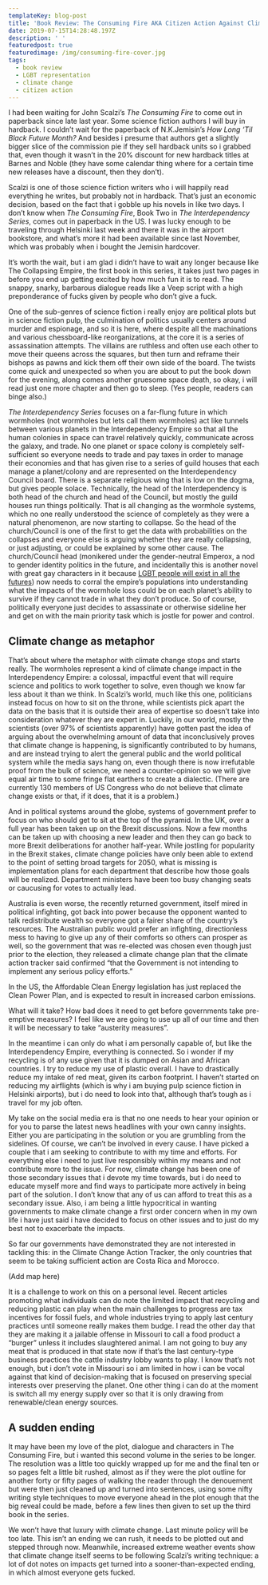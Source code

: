 ```yaml
---
templateKey: blog-post
title: 'Book Review: The Consuming Fire AKA Citizen Action Against Climate Change?'
date: 2019-07-15T14:28:48.197Z
description: ' '
featuredpost: true
featuredimage: /img/consuming-fire-cover.jpg
tags:
  - book review
  - LGBT representation
  - climate change
  - citizen action
---
```

I had been waiting for John Scalzi’s _The Consuming Fire_ to come out in paperback since late last year. Some science fiction authors I will buy in hardback. I couldn’t wait for the paperback of N.K.Jemisin’s _How Long ‘Til Black Future Month?_ And besides i presume that authors get a slightly bigger slice of the commission pie if they sell hardback units so i grabbed that, even though it wasn’t in the 20% discount for new hardback titles at Barnes and Noble (they have some calendar thing where for a certain time new releases have a discount, then they don’t).

Scalzi is one of those science fiction writers who i will happily read everything he writes, but probably not in hardback. That’s just an economic decision, based on the fact that i gobble up his novels in like two days. I don’t know when _The Consuming Fire_, Book Two in _The Interdependency Series_, comes out in paperback in the US. I was lucky enough to be traveling through Helsinki last week and there it was in the airport bookstore, and what’s more it had been available since last November, which was probably when i bought the Jemisin hardcover.

It’s worth the wait, but i am glad i didn’t have to wait any longer because like The Collapsing Empire, the first book in this series, it takes just two pages in before you end up getting excited by how much fun it is to read. The snappy, snarky, barbarous dialogue reads like a Veep script with a high preponderance of fucks given by people who don’t give a fuck.

One of the sub-genres of science fiction i really enjoy are political plots but in science fiction pulp, the culmination of politics usually centers around murder and espionage, and so it is here, where despite all the machinations and various chessboard-like reorganizations, at the core it is a series of assassination attempts. The villains are ruthless and often use each other to move their queens across the squares, but then turn and reframe their bishops as pawns and kick them off their own side of the board. The twists come quick and unexpected so when you are about to put the book down for the evening, along comes another gruesome space death, so okay, i will read just one more chapter and then go to sleep. (Yes people, readers can binge also.)

_The Interdependency Series_ focuses on a far-flung future in which wormholes (not wormholes but lets call them wormholes) act like tunnels between various planets in the Interdependency Empire so that all the human colonies in space can travel relatively quickly, communicate across the galaxy, and trade. No one planet or space colony is completely self-sufficient so everyone needs to trade and pay taxes in order to manage their economies and that has given rise to a series of guild houses that each manage a planet/colony and are represented on the Interdependency Council board. There is a separate religious wing that is low on the dogma, but gives people solace. Technically, the head of the Interdependency is both head of the church and head of the Council, but mostly the guild houses run things politically. That is all changing as the wormhole systems, which no one really understood the science of completely as they were a natural phenomenon, are now starting to collapse. So the head of the church/Council is one of the first to get the data with probabilities on the collapses and everyone else is arguing whether they are really collapsing, or just adjusting, or could be explained by some other cause. The church/Council head (monikered under the gender-neutral Emperox, a nod to gender identity politics in the future, and incidentally this is another novel with great gay characters in it because [LGBT people will exist in all the futures](https://akamarkboyd.com/blog/2019-06-13-book-review-the-fall-of-io-by-wesley-chu-aka-do-we-need-lgbt-tokenism-in-modern-science-fiction/)) now needs to corral the empire’s populations into understanding what the impacts of the wormhole loss could be on each planet’s ability to survive if they cannot trade in what they don’t produce. So of course, politically everyone just decides to assassinate or otherwise sideline her and get on with the main priority task which is jostle for power and control.

## Climate change as metaphor

That’s about where the metaphor with climate change stops and starts really. The wormholes represent a kind of climate change impact in the Interdependency Empire: a colossal, impactful event that will require science and politics to work together to solve, even though we know far less about it than we think. In Scalzi’s world, much like this one, politicians instead focus on how to sit on the throne, while scientists pick apart the data on the basis that it is outside their area of expertise so doesn’t take into consideration whatever they are expert in. Luckily, in our world, mostly the scientists (over 97% of scientists apparently) have gotten past the idea of arguing about the overwhelming amount of data that inconclusively proves that climate change is happening, is significantly contributed to by humans, and are instead trying to alert the general public and the world political system while the media says hang on, even though there is now irrefutable proof from the bulk of science, we need a counter-opinion so we will give equal air time to some fringe flat earthers to create a dialectic. (There are currently 130 members of US Congress who do not believe that climate change exists or that, if it does, that it is a problem.)

And in political systems around the globe, systems of government prefer to focus on who should get to sit at the top of the pyramid. In the UK, over a full year has been taken up on the Brexit discussions. Now a few months can be taken up with choosing a new leader and then they can go back to more Brexit deliberations for another half-year. While jostling for popularity in the Brexit stakes, climate change policies have only been able to extend to the point of setting broad targets for 2050, what is missing is implementation plans for each department that describe how those goals will be realized. Department ministers have been too busy changing seats or caucusing for votes to actually lead.

Australia is even worse, the recently returned government, itself mired in political infighting, got back into power because the opponent wanted to talk redistribute wealth so everyone got a fairer share of the country’s resources. The Australian public would prefer an infighting, directionless mess to having to give up any of their comforts so others can prosper as well, so the government that was re-elected  was chosen even though just prior to the election, they released a climate change plan that the climate action tracker said confirmed “that the Government is not intending to implement any serious policy efforts.”

In the US, the Affordable Clean Energy legislation has just replaced the Clean Power Plan, and is expected to result in increased carbon emissions.

What will it take? How bad does it need to get before governments take pre-emptive measures? I feel like we are going to use up all of our time and then it will be necessary to take “austerity measures”.

In the meantime i can only do what i am personally capable of, but like the Interdependency Empire, everything is connected. So i wonder if my recycling is of any use given that it is dumped on Asian and African countries. I try to reduce my use of plastic overall. I have to drastically reduce my intake of red meat, given its carbon footprint. I haven’t started on reducing my airflights (which is why i am buying pulp science fiction in Helsinki airports), but i do need to look into that, although that’s tough as i travel for my job often.

My take on the social media era is that no one needs to hear your opinion or for you to parse the latest news headlines with your own canny insights. Either you are participating in the solution or you are grumbling from the sidelines. Of course, we can’t be involved in every cause. I have picked a couple that i am seeking to contribute to with my time and efforts. For everything else i need to just live responsibly within my means and not contribute more to the issue. For now, climate change has been one of those secondary issues that i devote my time towards, but i do need to educate myself more and find ways to participate more actively in being part of the solution. I don’t know that any of us can afford to treat this as a secondary issue. Also, i am being a little hypocritical in wanting governments to make climate change a first order concern when in my own life i have just said i have decided to focus on other issues and to just do my best not to exacerbate the impacts. 

So far our governments have demonstrated they are not interested in tackling this: in the Climate Change Action Tracker, the only countries that seem to be taking sufficient action are Costa Rica and Morocco. 

(Add map here)

It is a challenge to work on this on a personal level. Recent articles promoting what individuals can do note the limited impact that recycling and reducing plastic can play when the main challenges to progress are tax incentives for fossil fuels, and whole industries trying to apply last century practices until someone really makes them budge. I read the other day that they are making it a jailable offense in Missouri to call a food product  a “burger” unless it includes slaughtered animal. I am not going to buy any meat that is produced in that state now if that’s the last century-type business practices the cattle industry lobby wants to play. I know that’s not enough, but i don’t vote in Missouri so i am limited in how i can be vocal against that kind of decision-making that is focused on preserving special interests over preserving the planet. One other thing i can do at the moment is switch all my energy supply over so that it is only drawing from renewable/clean energy sources.

## A sudden ending

It may have been my love of the plot, dialogue and characters in The Consuming Fire, but i wanted this second volume in the series to be longer. The resolution was a little too quickly wrapped up for me and the final ten or so pages felt a little bit rushed, almost as if they were the plot outline for another forty or fifty pages of walking the reader through the denouement but were then just cleaned up and turned into sentences, using some nifty writing style techniques to move everyone ahead in the plot enough that the big reveal could be made, before a few lines then given to set up the third book in the series.

We won’t have that luxury with climate change. Last minute policy will be too late. This isn’t an ending we can rush, it needs to be plotted out and stepped through now. Meanwhile, increased extreme weather events show that climate change itself seems to be following Scalzi’s writing technique: a lot of dot notes on impacts get turned into a sooner-than-expected ending, in which almost everyone gets fucked.
